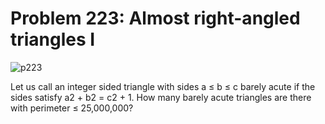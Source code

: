 # Problem 223: Almost right-angled triangles I

![p223](img/223.gif)

Let us call an integer sided triangle with sides a ≤ b ≤ c barely acute
if the sides satisfy a2 + b2 = c2 + 1. How many barely acute triangles
are there with perimeter ≤ 25,000,000?